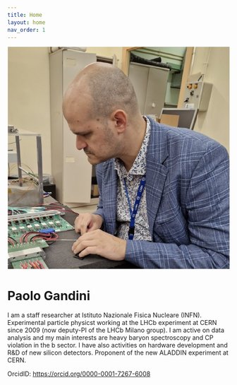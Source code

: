 ```yaml
---
title: Home
layout: home
nav_order: 1
---
```

![Profile Picture](assets/images/profile1.png)
# Paolo Gandini

I am a staff researcher at Istituto Nazionale Fisica Nucleare (INFN).
Experimental particle physicst working at the LHCb experiment at CERN since 2009 (now deputy-PI of the LHCb Milano group).
I am active on data analysis and my main interests are heavy baryon spectroscopy and CP violation in the b sector.
I have also activities on hardware development and R&D of new silicon detectors.
Proponent of the new ALADDIN experiment at CERN.

OrcidID: https://orcid.org/0000-0001-7267-6008
